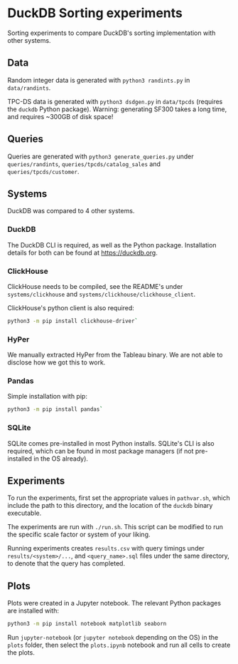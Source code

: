 # DuckDB Sorting experiments
Sorting experiments to compare DuckDB's sorting implementation with other systems.

## Data
Random integer data is generated with `python3 randints.py` in `data/randints`.

TPC-DS data is generated with `python3 dsdgen.py` in `data/tpcds` (requires the `duckdb` Python package).
Warning: generating SF300 takes a long time, and requires \~300GB of disk space!

## Queries
Queries are generated with `python3 generate_queries.py` under `queries/randints`, `queries/tpcds/catalog_sales` and `queries/tpcds/customer`.

## Systems
DuckDB was compared to 4 other systems.

### DuckDB
The DuckDB CLI is required, as well as the Python package.
Installation details for both can be found at https://duckdb.org.

### ClickHouse
ClickHouse needs to be compiled, see the README's under `systems/clickhouse` and `systems/clickhouse/clickhouse_client`.

ClickHouse's python client is also required:
```bash
python3 -m pip install clickhouse-driver`
```

### HyPer
We manually extracted HyPer from the Tableau binary.
We are not able to disclose how we got this to work.

### Pandas
Simple installation with pip:
```bash
python3 -m pip install pandas`
```

### SQLite
SQLite comes pre-installed in most Python installs.
SQLite's CLI is also required, which can be found in most package managers (if not pre-installed in the OS already).

## Experiments
To run the experiments, first set the appropriate values in `pathvar.sh`, which include the path to this directory, and the location of the `duckdb` binary executable.

The experiments are run with `./run.sh`.
This script can be modified to run the specific scale factor or system of your liking.

Running experiments creates `results.csv` with query timings under `results/<system>/...`, and `<query_name>.sql` files under the same directory, to denote that the query has completed.

## Plots
Plots were created in a Jupyter notebook.
The relevant Python packages are installed with:
```bash
python3 -m pip install notebook matplotlib seaborn
```

Run `jupyter-notebook` (or `jupyter notebook` depending on the OS) in the `plots` folder, then select the `plots.ipynb` notebook and run all cells to create the plots.
